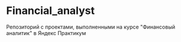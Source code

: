 # Financial_analyst
Репозиторий с проектами, выполненными на курсе "Финансовый аналитик" в Яндекс Практикум
